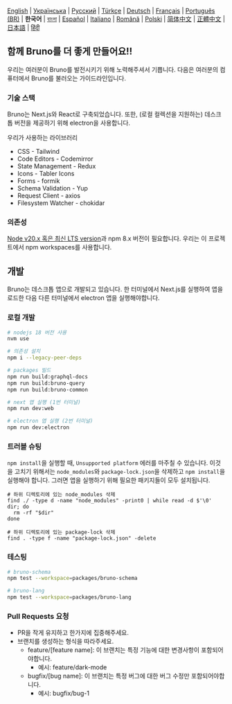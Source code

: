 [English](../../contributing.md)
| [Українська](./contributing_ua.md)
| [Русский](./contributing_ru.md)
| [Türkçe](./contributing_tr.md)
| [Deutsch](./contributing_de.md)
| [Français](./contributing_fr.md)
| [Português (BR)](./contributing_pt_br.md)
| **한국어**
| [বাংলা](./contributing_bn.md)
| [Español](./contributing_es.md)
| [Italiano](./contributing_it.md)
| [Română](./contributing_ro.md)
| [Polski](./contributing_pl.md)
| [简体中文](./contributing_cn.md)
| [正體中文](./contributing_zhtw.md)
| [日本語](./contributing_ja.md)
| [हिंदी](./contributing_hi.md)

## 함께 Bruno를 더 좋게 만들어요!!

우리는 여러분이 Bruno를 발전시키기 위해 노력해주셔서 기쁩니다. 다음은 여러분의 컴퓨터에서 Bruno를 불러오는 가이드라인입니다.

### 기술 스택

Bruno는 Next.js와 React로 구축되었습니다. 또한, (로컬 컬렉션을 지원하는) 데스크톱 버전을 제공하기 위해 electron을 사용합니다.

우리가 사용하는 라이브러리

- CSS - Tailwind
- Code Editors - Codemirror
- State Management - Redux
- Icons - Tabler Icons
- Forms - formik
- Schema Validation - Yup
- Request Client - axios
- Filesystem Watcher - chokidar

### 의존성

[Node v20.x 혹은 최신 LTS version](https://nodejs.org/en/)과 npm 8.x 버전이 필요합니다. 우리는 이 프로젝트에서 npm workspaces를 사용합니다.

## 개발

Bruno는 데스크톱 앱으로 개발되고 있습니다. 한 터미널에서 Next.js를 실행하여 앱을 로드한 다음 다른 터미널에서 electron 앱을 실행해야합니다.

### 로컬 개발

```bash
# nodejs 18 버전 사용
nvm use

# 의존성 설치
npm i --legacy-peer-deps

# packages 빌드
npm run build:graphql-docs
npm run build:bruno-query
npm run build:bruno-common

# next 앱 실행 (1번 터미널)
npm run dev:web

# electron 앱 실행 (2번 터미널)
npm run dev:electron
```

### 트러블 슈팅

`npm install`을 실행할 때, `Unsupported platform` 에러를 마주칠 수 있습니다. 이것을 고치기 위해서는 `node_modules`와 `package-lock.json`을 삭제하고 `npm install`을 실행해야 합니다.
그러면 앱을 실행하기 위해 필요한 패키지들이 모두 설치됩니다.

```shell
# 하위 디렉토리에 있는 node_modules 삭제
find ./ -type d -name "node_modules" -print0 | while read -d $'\0' dir; do
  rm -rf "$dir"
done

# 하위 디렉토리에 있는 package-lock 삭제
find . -type f -name "package-lock.json" -delete
```

### 테스팅

```bash
# bruno-schema
npm test --workspace=packages/bruno-schema

# bruno-lang
npm test --workspace=packages/bruno-lang
```

### Pull Requests 요청

- PR을 작게 유지하고 한가지에 집중해주세요.
- 브랜치를 생성하는 형식을 따라주세요.
  - feature/[feature name]: 이 브랜치는 특정 기능에 대한 변경사항이 포함되어야합니다.
    - 예시: feature/dark-mode
  - bugfix/[bug name]: 이 브랜치는 특정 버그에 대한 버그 수정만 포함되어야합니다.
    - 예시: bugfix/bug-1
